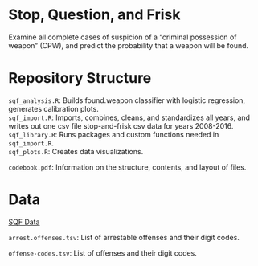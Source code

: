 # Stop, Question, and Frisk

Examine all complete cases of suspicion of a “criminal possession of weapon” (CPW), and predict the probability that a weapon will be found.  

# Repository Structure 

`sqf_analysis.R`: Builds found.weapon classifier with logistic regression, generates calibration plots.  
`sqf_import.R`: Imports, combines, cleans, and standardizes all years, and writes out one csv file stop-and-frisk csv data for years 2008-2016.  
`sqf_library.R`: Runs packages and custom functions needed in `sqf_import.R`.  
`sqf_plots.R`: Creates data visualizations.    

`codebook.pdf`: Information on the structure, contents, and layout of files.  

# Data

[SQF Data](https://www1.nyc.gov/site/nypd/stats/reports-analysis/stopfrisk.page)

`arrest.offenses.tsv`: List of arrestable offenses and their digit codes.  

`offense-codes.tsv`: List of offenses and their digit codes.   



